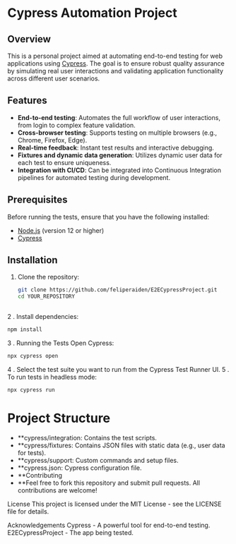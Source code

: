# Cypress Automation Project

## Overview

This is a personal project aimed at automating end-to-end testing for web applications using [Cypress](https://www.cypress.io/). The goal is to ensure robust quality assurance by simulating real user interactions and validating application functionality across different user scenarios.

## Features

- **End-to-end testing**: Automates the full workflow of user interactions, from login to complex feature validation.
- **Cross-browser testing**: Supports testing on multiple browsers (e.g., Chrome, Firefox, Edge).
- **Real-time feedback**: Instant test results and interactive debugging.
- **Fixtures and dynamic data generation**: Utilizes dynamic user data for each test to ensure uniqueness.
- **Integration with CI/CD**: Can be integrated into Continuous Integration pipelines for automated testing during development.

## Prerequisites

Before running the tests, ensure that you have the following installed:

- [Node.js](https://nodejs.org/) (version 12 or higher)
- [Cypress](https://www.cypress.io/)

## Installation

1. Clone the repository:

   ```bash
   git clone https://github.com/feliperaiden/E2ECypressProject.git
   cd YOUR_REPOSITORY
  
2 . Install dependencies:
   ```bash
   npm install
   ```
3 . Running the Tests
Open Cypress:
   ```bash
   npx cypress open
   ```
4 . Select the test suite you want to run from the Cypress Test Runner UI.
5 . To run tests in headless mode:
   ```bash
   npx cypress run
   ```
# Project Structure
- **cypress/integration: Contains the test scripts.
- **cypress/fixtures: Contains JSON files with static data (e.g., user data for tests).
- **cypress/support: Custom commands and setup files.
- **cypress.json: Cypress configuration file.
- **Contributing
- **Feel free to fork this repository and submit pull requests. All contributions are welcome!

License
This project is licensed under the MIT License - see the LICENSE file for details.

Acknowledgements
Cypress - A powerful tool for end-to-end testing.
E2ECypressProject - The app being tested.







